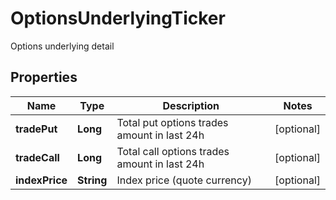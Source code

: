 

# OptionsUnderlyingTicker

Options underlying detail
## Properties

Name | Type | Description | Notes
------------ | ------------- | ------------- | -------------
**tradePut** | **Long** | Total put options trades amount in last 24h |  [optional]
**tradeCall** | **Long** | Total call options trades amount in last 24h |  [optional]
**indexPrice** | **String** | Index price (quote currency) |  [optional]



